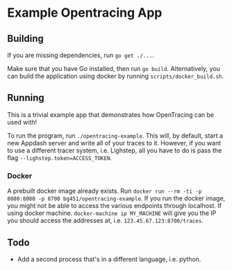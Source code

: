 # Example Opentracing App

## Building

If you are missing dependencies, run `go get ./...`.

Make sure that you have Go installed, then run `go build`. Alternatively,
you can build the application using docker by running `scripts/docker_build.sh`.

## Running
This is a trivial example app that demonstrates how OpenTracing can be
used with!

To run the program, run `./opentracing-example`. This will, by default,
start a new Appdash server and write all of your traces to it. However,
if you want to use a different tracer system, i.e. Lighstep, all you have
to do is pass the flag `--lighstep.token=ACCESS_TOKEN`.

### Docker
A prebuilt docker image already exists. Run
`docker run --rm -ti -p 8080:8080 -p 8700 bg451/opentracing-example`.
If you run the docker image, you might not be able to
access the various endpoints through localhost. If using docker machine.
`docker-machine ip MY_MACHINE` will give you the IP you should access the
addresses at, i.e. `123.45.67.123:8700/traces`.


## Todo

* Add a second process that's in a different language, i.e. python.
